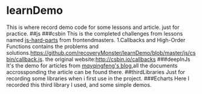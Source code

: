 # learnDemo
This is where record demo code for some lessons and article. just for practice.
##js
###csbin
This is the completed challenges from lessons named [js-hard-parts](https://frontendmasters.com/courses/javascript-hard-parts/) from frontendmasters.
  1.Callbacks and High-Order Functions contains the problems and solutions.https://github.com/recoveryMonster/learnDemo/blob/master/js/csbin/callback.js. the original website:http://csbin.io/callbacks
###deepInJs
It's the demo for articles from [mqyqingfeng's blog](https://github.com/mqyqingfeng/Blog),all the documents accrossponding the article can be found there.
##thirdLibraries
Just for recording some libraries when i first use in the project.
###Echarts
Here I recorded this third library I used, and some simple demos.
